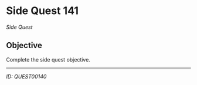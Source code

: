 # Side Quest 141

*Side Quest*

## Objective
Complete the side quest objective.

---
*ID: QUEST00140*
